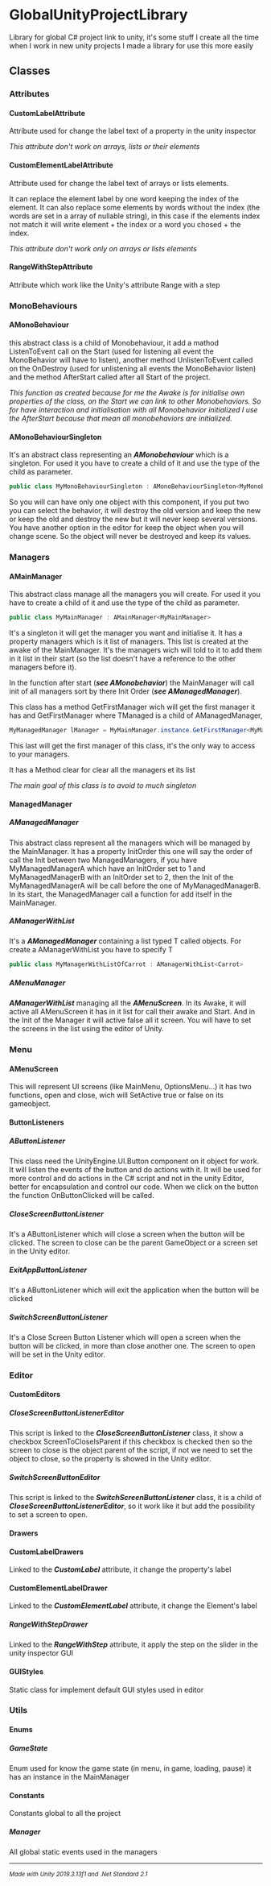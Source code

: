 # GlobalUnityProjectLibrary
Library for global C# project link to unity, it's some stuff I create all the time when I work in new unity projects I made a library for use this more easily 

## Classes
### Attributes
#### CustomLabelAttribute
Attribute used for change the label text of a property in the unity inspector

*This attribute don't work on arrays, lists or their elements*

#### CustomElementLabelAttribute
Attribute used for change the label text of arrays or lists elements.

It can replace the element label by one word keeping the index of the element. 
It can also replace some elements by words without the index (the words are set in a array of nullable string), in this case if the elements index not match it will write element + the index or a word you chosed + the index.

*This attribute don't work only on arrays or lists elements*

#### RangeWithStepAttribute
Attribute which work like the Unity's attribute Range with a step

### MonoBehaviours
#### AMonoBehaviour
this abstract class is a child of Monobehaviour, it add a mathod ListenToEvent call on the Start (used for listening all event the MonoBehavior will have to listen), another method UnlistenToEvent called on the OnDestroy (used for unlistening all events the MonoBehavior listen) and the method AfterStart called after all Start of the project. 

*This function as created because for me the Awake is for initialise own properties of the class, on the Start we can link to other Monobehaviors. So for have interaction and initialisation with all Monobehavior initialized I use the AfterStart because that mean all monobehaviors are initialized.*

#### AMonoBehaviourSingleton
It's an abstract class representing an ***AMonobehaviour*** which is a singleton. For used it you have to create a child of it and use the type of the child as parameter.

```C#
public class MyMonoBehaviourSingleton : AMonoBehaviourSingleton<MyMonoBehaviourSingleton>
```
So you will can have only one object with this component, if you put two you can select the behavior, it will destroy the old version and keep the new or keep the old and destroy the new but it will never keep several versions. You have another option in the editor for keep the object when you will change scene. So the object will never be destroyed and keep its values.

### Managers
#### AMainManager

This abstract class manage all the managers you will create. For used it you have to create a child of it and use the type of the child as parameter.

```C#
public class MyMainManager : AMainManager<MyMainManager>
```

It's a singleton it will get the manager you want and initialise it. It has a property managers which is it list of managers. This list is created at the awake of the MainManager. It's the managers wich will told to it to add them in it list in their start (so the list doesn't have a reference to the other managers before it).

In the function after start (***see AMonobehavior***) the MainManager will call init of all managers sort by there Init Order (***see AManagedManager***).

This class has a method GetFirstManager wich will get the first manager it has and GetFirstManager<TManaged> where TManaged is a child of AManagedManager, 
  
```C#
MyManagedManager lManager = MyMainManager.instance.GetFirstManager<MyManagedManager>();
```
  
This last will get the first manager of this class, it's the only way to access to your managers.

It has a Method clear for clear all the managers et its list
  
*The main goal of this class is to avoid to much singleton*

#### ManagedManager
##### AManagedManager

This abstract class represent all the managers which will be managed by the MainManager. It has a property InitOrder this one will say the order of call the Init between two ManagedManagers, if you have MyManagedManagerA which have an InitOrder set to 1 and MyManagedManagerB with an InitOrder set to 2, then the Init of the MyManagedManagerA will be call before the one of MyManagedManagerB.
In its start, the ManagedManager call a function for add itself in the MainManager.

##### AManagerWithList

It's a ***AManagedManager*** containing a list typed T called objects. For create a AManagerWithList you have to specify T

```C#
public class MyManagerWithListOfCarrot : AManagerWithList<Carrot>
```

##### AMenuManager

***AManagerWithList*** managing all the ***AMenuScreen***. In its Awake, it will active all AMenuScreen it has in it list for call their awake and Start. And in the Init of the Manager it will active false all it screen. You will have to set the screens in the list using the editor of Unity.

### Menu

#### AMenuScreen

This will represent UI screens (like MainMenu, OptionsMenu...) it has two functions, open and close, wich will SetActive true or false on its gameobject.

#### ButtonListeners
##### AButtonListener

This class need the UnityEngine.UI.Button component on it object for work. It will listen the events of the button and do actions with it. It will be used for more control and do actions in the C# script and not in the unity Editor, better for encapsulation and control our code. When we click on the button the function OnButtonClicked will be called.

##### CloseScreenButtonListener
It's a AButtonListener which will close a screen when the button will be clicked. The screen to close can be the parent GameObject or a screen set in the Unity editor.

##### ExitAppButtonListener

It's a AButtonListener which will exit the application when the button will be clicked

##### SwitchScreenButtonListener
It's a Close Screen Button Listener which will open a screen when the button will be clicked, in more than close another one. The screen to open will be set in the Unity editor.

### Editor

#### CustomEditors
##### CloseScreenButtonListenerEditor

This script is linked to the ***CloseScreenButtonListener*** class, it show a checkbox ScreenToCloseIsParent if this checkbox is checked then so the screen to close is the object parent of the script, if not we need to set the object to close, so the property is showed in the Unity editor.

##### SwitchScreenButtonEditor

This script is linked to the ***SwitchScreenButtonListener*** class, it is a child of ***CloseScreenButtonListenerEditor***, so it work like it but add the possibility to set a screen to open.

#### Drawers
#### CustomLabelDrawers

Linked to the ***CustomLabel*** attribute, it change the property's label

#### CustomElementLabelDrawer

Linked to the ***CustomElementLabel*** attribute, it change the Element's label

##### RangeWithStepDrawer

Linked to the ***RangeWithStep*** attribute, it apply the step on the slider in the unity inspector GUI

#### GUIStyles

Static class for implement default GUI styles used in editor

### Utils
#### Enums
##### GameState
Enum used for know the game state (in menu, in game, loading, pause) it has an instance in the MainManager

#### Constants

Constants global to all the project

##### Manager
All global static events used in the managers

___

*<sub>Made with Unity 2019.3.13f1 and .Net Standard 2.1</sub>*
